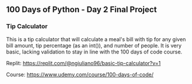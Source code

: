 ## 100 Days of Python - Day 2 Final Project
### Tip Calculator

This is a tip calculator that will calculate a meal's bill with tip for any given bill amount, tip percentage (as an int()), and number of people. It is very basic, lacking validation to stay in line with the 100 days of code course.

Replit:
https://replit.com/@ngiuliano96/basic-tip-calculator?v=1

Course:
https://www.udemy.com/course/100-days-of-code/
